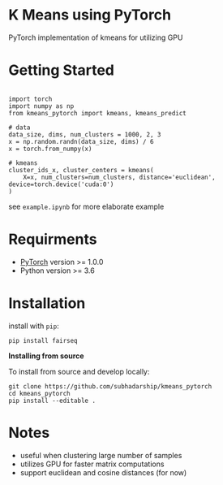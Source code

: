 # K Means using PyTorch
PyTorch implementation of kmeans for utilizing GPU

# Getting Started
```

import torch
import numpy as np
from kmeans_pytorch import kmeans, kmeans_predict

# data
data_size, dims, num_clusters = 1000, 2, 3
x = np.random.randn(data_size, dims) / 6
x = torch.from_numpy(x)

# kmeans
cluster_ids_x, cluster_centers = kmeans(
    X=x, num_clusters=num_clusters, distance='euclidean', device=torch.device('cuda:0')
)
```

see `example.ipynb` for more elaborate example

# Requirments
* [PyTorch](http://pytorch.org/) version >= 1.0.0
* Python version >= 3.6

# Installation

install with `pip`:
```
pip install fairseq
```

**Installing from source**

To install from source and develop locally:
```
git clone https://github.com/subhadarship/kmeans_pytorch
cd kmeans_pytorch
pip install --editable .
```

# Notes
- useful when clustering large number of samples
- utilizes GPU for faster matrix computations
- support euclidean and cosine distances (for now)
